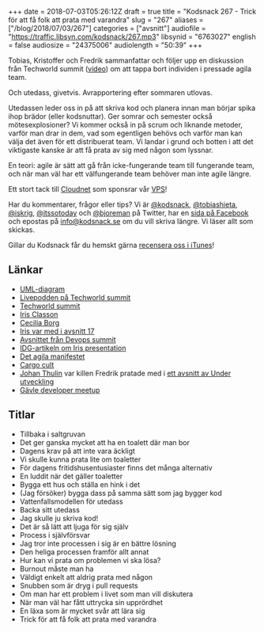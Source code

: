 +++
date = 2018-07-03T05:26:12Z
draft = true
title = "Kodsnack 267 - Trick för att få folk att prata med varandra"
slug = "267"
aliases = ["/blog/2018/07/03/267"]
categories = ["avsnitt"]
audiofile = "https://traffic.libsyn.com/kodsnack/267.mp3"
libsynid = "6763027"
english = false
audiosize = "24375006"
audiolength = "50:39"
+++

Tobias, Kristoffer och Fredrik sammanfattar och följer upp en diskussion från Techworld summit ([video](https://www.youtube.com/watch?v=rvYBdZUGLEU)) om att tappa bort individen i pressade agila team.

Och utedass, givetvis. Avrapportering efter sommaren utlovas.

Utedassen leder oss in på att skriva kod och planera innan man börjar spika ihop brädor (eller kodsnuttar). Ger somrar och semester också mötesexplosioner? Vi kommer också in på scrum och liknande metoder, varför man drar in dem, vad som egentligen behövs och varför man kan välja det även för ett distribuerat team. Vi landar i grund och botten i att det viktigaste kanske är att få prata av sig med någon som lyssnar.

En teori: agile är sätt att gå från icke-fungerande team till fungerande team, och när man väl har ett välfungerande team behöver man inte agile längre.

Ett stort tack till [Cloudnet](http://www.cloudnet.se) som sponsrar vår [VPS](http://en.wikipedia.org/wiki/Virtual_private_server)!

Har du kommentarer, frågor eller tips? Vi är [@kodsnack](https://www.twitter.com/kodsnack), [@tobiashieta](https://www.twitter.com/tobiashieta), [@iskrig](https://www.twitter.com/iskrig), [@itssotoday](https://twitter.com/itssotoday) och [@bjoreman](https://www.twitter.com/bjoreman) på Twitter, har en [sida på Facebook](https://www.facebook.com/kodsnack) och epostas på [info@kodsnack.se](mailto:info@kodsnack.se) om du vill skriva längre. Vi läser allt som skickas.

Gillar du Kodsnack får du hemskt gärna [recensera oss i iTunes](http://itunes.apple.com/se/podcast/kodsnack/id561631498?l=en)!

## Länkar ##
* [UML-diagram](https://en.wikipedia.org/wiki/Unified_Modeling_Language)
* [Livepodden på Techworld summit](https://www.youtube.com/watch?v=rvYBdZUGLEU)
* [Techworld summit](https://techworld.event.idg.se/event/summit/)
* [Iris Classon](http://irisclasson.com/)
* [Cecilia Borg](https://twitter.com/ceciliaborg)
* [Iris var med i avsnitt 17](https://kodsnack.se/17/)
* [Avsnittet från Devops summit](https://kodsnack.se/168/)
* [IDG-artikeln om Iris presentation](https://computersweden.idg.se/2.2683/1.704291/faran-med-teamfokus)    
* [Det agila manifestet](http://agilemanifesto.org/)
* [Cargo cult](https://en.wikipedia.org/wiki/Cargo_cult)
* [Johan Thulin](https://twitter.com/e8johan) var killen Fredrik pratade med i [ett avsnitt av Under utveckling](http://www.timeedit.com/poddavsnitt-29-fran-programmerare-till-informationsrela-med-johan-thelin/)
* [Gävle developer meetup](https://www.meetup.com/Gavle-Developer-Meetup/)

## Titlar ##
* Tillbaka i saltgruvan
* Det ger ganska mycket att ha en toalett där man bor
* Dagens krav på att inte vara äckligt
* Vi skulle kunna prata lite om toaletter
* För dagens fritidshusentusiaster finns det många alternativ
* En luddit när det gäller toaletter
* Bygga ett hus och ställa en hink i det
* (Jag försöker) bygga dass på samma sätt som jag bygger kod
* Vattenfallsmodellen för utedass
* Backa sitt utedass
* Jag skulle ju skriva kod!
* Det är så lätt att ljuga för sig själv
* Process i självförsvar
* Jag tror inte processen i sig är en bättre lösning
* Den heliga processen framför allt annat
* Hur kan vi prata om problemen vi ska lösa?
* Burnout måste man ha
* Väldigt enkelt att aldrig prata med någon
* Snubben som är dryg i pull requests
* Om man har ett problem i livet som man vill diskutera
* När man väl har fått uttrycka sin upprördhet
* En läxa som är mycket svår att lära sig
* Trick för att få folk att prata med varandra